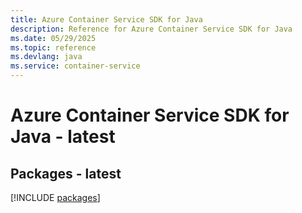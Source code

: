 ```yaml
---
title: Azure Container Service SDK for Java
description: Reference for Azure Container Service SDK for Java
ms.date: 05/29/2025
ms.topic: reference
ms.devlang: java
ms.service: container-service
---
```

# Azure Container Service SDK for Java - latest
## Packages - latest
[!INCLUDE [packages](container-service-index.md)]